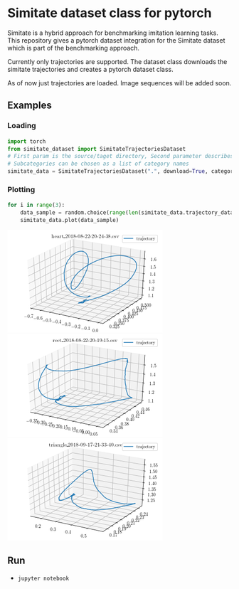 # Simitate dataset class for pytorch

Simitate is a hybrid approach for benchmarking imitation learning tasks. This repository gives a pytorch dataset integration for the Simitate dataset which is part of the benchmarking approach.

Currently only trajectories are supported. The dataset class downloads the simitate trajectories 
and creates a pytorch dataset class.

As of now just trajectories are loaded. Image sequences will be added soon.

## Examples

### Loading

```python
import torch
from simitate_dataset import SimitateTrajectoriesDataset
# First param is the source/taget directory, Second parameter describes if the trajectories should be downloaded
# Subcategories can be chosen as a list of category names
simitate_data = SimitateTrajectoriesDataset(".", download=True, categories=["basic_motions"]) 
```

### Plotting


```python
for i in range(3): 
    data_sample = random.choice(range(len(simitate_data.trajectory_data)))
    simitate_data.plot(data_sample)
```

![Heart](examples/heart_plot.png "Heart")
![Rect](examples/rect_plot.png "Rectangle")
![Triangle](examples/triangle_plot.png "Triangle")


## Run

* `jupyter notebook`

